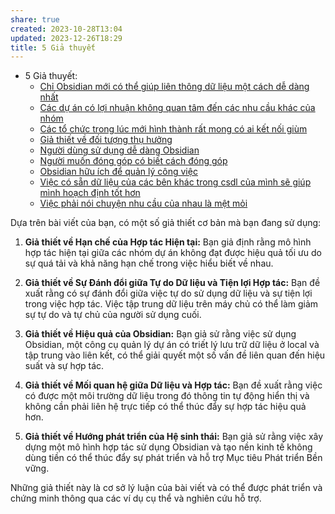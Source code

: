 ```yaml
---
share: true
created: 2023-10-28T13:04
updated: 2023-12-26T18:29
title: 5 Giả thuyết
---
```


- 5 Giả thuyết: 
    - [Chỉ Obsidian mới có thể giúp liên thông dữ liệu một cách dễ dàng nhất](./Ch%E1%BB%89%20Obsidian%20m%E1%BB%9Bi%20c%C3%B3%20th%E1%BB%83%20gi%C3%BAp%20li%C3%AAn%20th%C3%B4ng%20d%E1%BB%AF%20li%E1%BB%87u%20m%E1%BB%99t%20c%C3%A1ch%20d%E1%BB%85%20d%C3%A0ng%20nh%E1%BA%A5t.md)
    - [Các dự án có lợi nhuận không quan tâm đến các nhu cầu khác của nhóm](./C%C3%A1c%20d%E1%BB%B1%20%C3%A1n%20c%C3%B3%20l%E1%BB%A3i%20nhu%E1%BA%ADn%20kh%C3%B4ng%20quan%20t%C3%A2m%20%C4%91%E1%BA%BFn%20c%C3%A1c%20nhu%20c%E1%BA%A7u%20kh%C3%A1c%20c%E1%BB%A7a%20nh%C3%B3m.md)
    - [Các tổ chức trong lúc mới hình thành rất mong có ai kết nối giùm](./C%C3%A1c%20t%E1%BB%95%20ch%E1%BB%A9c%20trong%20l%C3%BAc%20m%E1%BB%9Bi%20h%C3%ACnh%20th%C3%A0nh%20r%E1%BA%A5t%20mong%20c%C3%B3%20ai%20k%E1%BA%BFt%20n%E1%BB%91i%20gi%C3%B9m.md)
    - [Giả thiết về đối tượng thụ hưởng](./Gi%E1%BA%A3%20thi%E1%BA%BFt%20v%E1%BB%81%20%C4%91%E1%BB%91i%20t%C6%B0%E1%BB%A3ng%20th%E1%BB%A5%20h%C6%B0%E1%BB%9Fng.md)
    - [Người dùng sử dụng dễ dàng Obsidian](./Ng%C6%B0%E1%BB%9Di%20d%C3%B9ng%20s%E1%BB%AD%20d%E1%BB%A5ng%20d%E1%BB%85%20d%C3%A0ng%20Obsidian.md)
    - [Người muốn đóng góp có biết cách đóng góp](./Ng%C6%B0%E1%BB%9Di%20mu%E1%BB%91n%20%C4%91%C3%B3ng%20g%C3%B3p%20c%C3%B3%20bi%E1%BA%BFt%20c%C3%A1ch%20%C4%91%C3%B3ng%20g%C3%B3p.md)
    - [Obsidian hữu ích để quản lý công việc](./Obsidian%20h%E1%BB%AFu%20%C3%ADch%20%C4%91%E1%BB%83%20qu%E1%BA%A3n%20l%C3%BD%20c%C3%B4ng%20vi%E1%BB%87c.md)
    - [Việc có sẵn dữ liệu của các bên khác trong csdl của mình sẽ giúp mình hoạch định tốt hơn](./Vi%E1%BB%87c%20c%C3%B3%20s%E1%BA%B5n%20d%E1%BB%AF%20li%E1%BB%87u%20c%E1%BB%A7a%20c%C3%A1c%20b%C3%AAn%20kh%C3%A1c%20trong%20csdl%20c%E1%BB%A7a%20m%C3%ACnh%20s%E1%BA%BD%20gi%C3%BAp%20m%C3%ACnh%20ho%E1%BA%A1ch%20%C4%91%E1%BB%8Bnh%20t%E1%BB%91t%20h%C6%A1n.md)
    - [Việc phải nói chuyện nhu cầu của nhau là mệt mỏi](./Vi%E1%BB%87c%20ph%E1%BA%A3i%20n%C3%B3i%20chuy%E1%BB%87n%20nhu%20c%E1%BA%A7u%20c%E1%BB%A7a%20nhau%20l%C3%A0%20m%E1%BB%87t%20m%E1%BB%8Fi.md)



Dựa trên bài viết của bạn, có một số giả thiết cơ bản mà bạn đang sử dụng:

1. **Giả thiết về Hạn chế của Hợp tác Hiện tại:** Bạn giả định rằng mô hình hợp tác hiện tại giữa các nhóm dự án không đạt được hiệu quả tối ưu do sự quá tải và khả năng hạn chế trong việc hiểu biết về nhau.

2. **Giả thiết về Sự Đánh đổi giữa Tự do Dữ liệu và Tiện lợi Hợp tác:** Bạn đề xuất rằng có sự đánh đổi giữa việc tự do sử dụng dữ liệu và sự tiện lợi trong việc hợp tác. Việc tập trung dữ liệu trên máy chủ có thể làm giảm sự tự do và tự chủ của người sử dụng cuối.

3. **Giả thiết về Hiệu quả của Obsidian:** Bạn giả sử rằng việc sử dụng Obsidian, một công cụ quản lý dự án có triết lý lưu trữ dữ liệu ở local và tập trung vào liên kết, có thể giải quyết một số vấn đề liên quan đến hiệu suất và sự hợp tác.

4. **Giả thiết về Mối quan hệ giữa Dữ liệu và Hợp tác:** Bạn đề xuất rằng việc có được một môi trường dữ liệu trong đó thông tin tự động hiển thị và không cần phải liên hệ trực tiếp có thể thúc đẩy sự hợp tác hiệu quả hơn.

5. **Giả thiết về Hướng phát triển của Hệ sinh thái:** Bạn giả sử rằng việc xây dựng một mô hình hợp tác sử dụng Obsidian và tạo nền kinh tế không dùng tiền có thể thúc đẩy sự phát triển và hỗ trợ Mục tiêu Phát triển Bền vững.

Những giả thiết này là cơ sở lý luận của bài viết và có thể được phát triển và chứng minh thông qua các ví dụ cụ thể và nghiên cứu hỗ trợ.
